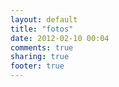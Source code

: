 ```yaml
---
layout: default
title: "fotos"
date: 2012-02-10 00:04
comments: true
sharing: true
footer: true
---
```

